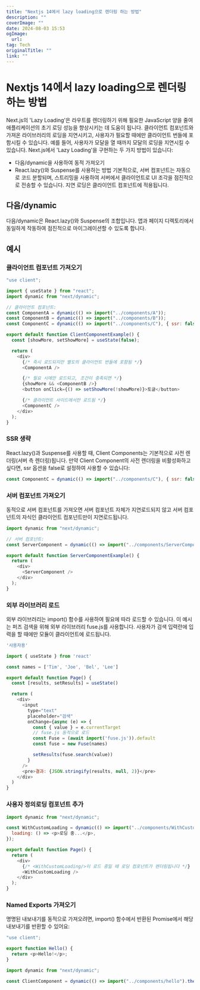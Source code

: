 ```yaml
---
title: "Nextjs 14에서 lazy loading으로 렌더링 하는 방법"
description: ""
coverImage: ""
date: 2024-08-03 15:53
ogImage: 
  url: 
tag: Tech
originalTitle: ""
link: ""
---
```




# Nextjs 14에서 lazy loading으로 렌더링 하는 방법

Next.js의 'Lazy Loading'은 라우트를 렌더링하기 위해 필요한 JavaScript 양을 줄여 애플리케이션의 초기 로딩 성능을 향상시키는 데 도움이 됩니다.
클라이언트 컴포넌트와 가져온 라이브러리의 로딩을 지연시키고, 사용자가 필요할 때에만 클라이언트 번들에 포함시킬 수 있습니다. 예를 들어, 사용자가 모달을 열 때까지 모달의 로딩을 지연시킬 수 있습니다.
Next.js에서 'Lazy Loading'을 구현하는 두 가지 방법이 있습니다:

<div class="content-ad"></div>

- 다음/dynamic을 사용하여 동적 가져오기
- React.lazy()와 Suspense를 사용하는 방법
  기본적으로, 서버 컴포넌트는 자동으로 코드 분할되며, 스트리밍을 사용하여 서버에서 클라이언트로 UI 조각을 점진적으로 전송할 수 있습니다. 지연 로딩은 클라이언트 컴포넌트에 적용됩니다.

## 다음/dynamic

다음/dynamic은 React.lazy()와 Suspense의 조합입니다. 앱과 페이지 디렉토리에서 동일하게 작동하여 점진적으로 마이그레이션할 수 있도록 합니다.

<div class="content-ad"></div>

## 예시

### 클라이언트 컴포넌트 가져오기

```js
"use client";

import { useState } from "react";
import dynamic from "next/dynamic";

// 클라이언트 컴포넌트:
const ComponentA = dynamic(() => import("../components/A"));
const ComponentB = dynamic(() => import("../components/B"));
const ComponentC = dynamic(() => import("../components/C"), { ssr: false });

export default function ClientComponentExample() {
  const [showMore, setShowMore] = useState(false);

  return (
    <div>
      {/* 즉시 로드되지만 별도의 클라이언트 번들에 포함됨 */}
      <ComponentA />

      {/* 필요 시에만 로드되고, 조건이 충족되면 */}
      {showMore && <ComponentB />}
      <button onClick={() => setShowMore(!showMore)}>토글</button>

      {/* 클라이언트 사이드에서만 로드됨 */}
      <ComponentC />
    </div>
  );
}
```

### SSR 생략

<div class="content-ad"></div>

React.lazy()과 Suspense를 사용할 때, Client Components는 기본적으로 사전 렌더링(서버 측 렌더링)됩니다.
만약 Client Component의 사전 렌더링을 비활성화하고 싶다면, ssr 옵션을 false로 설정하여 사용할 수 있습니다:

```js
const ComponentC = dynamic(() => import("../components/C"), { ssr: false });
```

### 서버 컴포넌트 가져오기

<div class="content-ad"></div>

동적으로 서버 컴포넌트를 가져오면 서버 컴포넌트 자체가 지연로드되지 않고 서버 컴포넌트의 자식인 클라이언트 컴포넌트만이 지연로드됩니다.

```js
import dynamic from "next/dynamic";

// 서버 컴포넌트:
const ServerComponent = dynamic(() => import("../components/ServerComponent"));

export default function ServerComponentExample() {
  return (
    <div>
      <ServerComponent />
    </div>
  );
}
```

### 외부 라이브러리 로드

외부 라이브러리는 import() 함수를 사용하여 필요에 따라 로드할 수 있습니다. 이 예시는 퍼즈 검색을 위해 외부 라이브러리 fuse.js를 사용합니다. 사용자가 검색 입력란에 입력을 할 때에만 모듈이 클라이언트에 로드됩니다.

<div class="content-ad"></div>

```js
'사용자용'

import { useState } from 'react'

const names = ['Tim', 'Joe', 'Bel', 'Lee']

export default function Page() {
  const [results, setResults] = useState()

  return (
    <div>
      <input
        type="text"
        placeholder="검색"
        onChange={async (e) => {
          const { value } = e.currentTarget
          // fuse.js 동적으로 로드
          const Fuse = (await import('fuse.js')).default
          const fuse = new Fuse(names)

          setResults(fuse.search(value))
        }
      />
      <pre>결과: {JSON.stringify(results, null, 2)}</pre>
    </div>
  )
}
```

### 사용자 정의로딩 컴포넌트 추가

```js
import dynamic from "next/dynamic";

const WithCustomLoading = dynamic(() => import("../components/WithCustomLoading"), {
  loading: () => <p>로딩 중...</p>,
});

export default function Page() {
  return (
    <div>
      {/* <WithCustomLoading/>이 로드 중일 때 로딩 컴포넌트가 렌더링됩니다 */}
      <WithCustomLoading />
    </div>
  );
}
```

### Named Exports 가져오기

<div class="content-ad"></div>

명명된 내보내기를 동적으로 가져오려면, import() 함수에서 반환된 Promise에서 해당 내보내기를 반환할 수 있어요:

```js
"use client";

export function Hello() {
  return <p>Hello!</p>;
}
```

```js
import dynamic from "next/dynamic";

const ClientComponent = dynamic(() => import("../components/hello").then((mod) => mod.Hello));
```

<div class="content-ad"></div>
